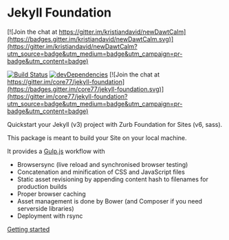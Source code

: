 # Jekyll Foundation

[![Join the chat at https://gitter.im/kristiandavid/newDawtCalm](https://badges.gitter.im/kristiandavid/newDawtCalm.svg)](https://gitter.im/kristiandavid/newDawtCalm?utm_source=badge&utm_medium=badge&utm_campaign=pr-badge&utm_content=badge)

[![Build Status](https://travis-ci.org/core77/jekyll-foundation.svg)](https://travis-ci.org/core77/jekyll-foundation)
[![devDependencies](https://david-dm.org/core77/jekyll-foundation/dev-status.svg)](https://david-dm.org/core77/jekyll-foundation#info=devDependencies)
[![Join the chat at https://gitter.im/core77/jekyll-foundation](https://badges.gitter.im/core77/jekyll-foundation.svg)](https://gitter.im/core77/jekyll-foundation?utm_source=badge&utm_medium=badge&utm_campaign=pr-badge&utm_content=badge)

Quickstart your Jekyll (v3) project with Zurb Foundation for Sites (v6, sass).

This package is meant to build your Site on your local machine.

It provides a [Gulp.js](http://gulpjs.com/) workflow with

- Browsersync (live reload and synchronised browser testing)
- Concatenation and minification of CSS and JavaScript files 
- Static asset revisioning by appending content hash to filenames for production builds
- Proper browser caching
- Asset management is done by Bower (and Composer if you need serverside libraries)  
- Deployment with rsync 

[Getting started](DOC.md)
